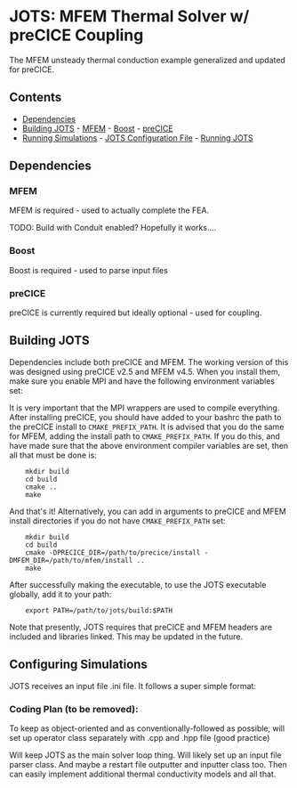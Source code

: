 # JOTS: MFEM Thermal Solver w/ preCICE Coupling

The MFEM unsteady thermal conduction example generalized and updated for preCICE.

## Contents
<!-- toc orderedList:0 -->

- [Dependencies](#dependencies)
- [Building JOTS](#building-jots)
        - [MFEM](#MFEM)
        - [Boost](#Boost)
        - [preCICE](#preCICE)
- [Running Simulations](#running-simulations)
        - [JOTS Configuration File](#su2-configuration-file)
        - [Running JOTS](#running-the-adapted-su2-executable)

<!-- tocstop -->

## Dependencies

### MFEM
MFEM is required - used to actually complete the FEA.

TODO: Build with Conduit enabled? Hopefully it works....

### Boost
Boost is required - used to parse input files

### preCICE
preCICE is currently required but ideally optional - used for coupling.


## Building JOTS

Dependencies include both preCICE and MFEM. The working version of this was designed using preCICE v2.5 and MFEM v4.5. When you install them, make sure you enable MPI and have the following environment variables set:


It is very important that the MPI wrappers are used to compile everything. After installing preCICE, you should have added to your bashrc the path to the preCICE install to `CMAKE_PREFIX_PATH`. It is advised that you do the same for MFEM, adding the install path to `CMAKE_PREFIX_PATH`. If you do this, and have made sure that the above environment compiler variables are set, then all that must be done is:

        mkdir build
        cd build
        cmake ..
        make

And that's it! Alternatively, you can add in arguments to preCICE and MFEM install directories if you do not have `CMAKE_PREFIX_PATH` set:

        mkdir build
        cd build
        cmake -DPRECICE_DIR=/path/to/precice/install -DMFEM_DIR=/path/to/mfem/install ..
        make

After successfully making the executable, to use the JOTS executable globally, add it to your path:

        export PATH=/path/to/jots/build:$PATH

Note that presently, JOTS requires that preCICE and MFEM headers are included and libraries linked. This may be updated in the future.

## Configuring Simulations

JOTS receives an input file .ini file. It follows a super simple format:




### Coding Plan (to be removed):

To keep as object-oriented and as conventionally-followed as possible, will set up operator class separately with .cpp and .hpp file (good practice)

Will keep JOTS as the main solver loop thing. Will likely set up an input file parser class. And maybe a restart file outputter and inputter class too. Then can easily implement additional thermal conductivity models and all that. 